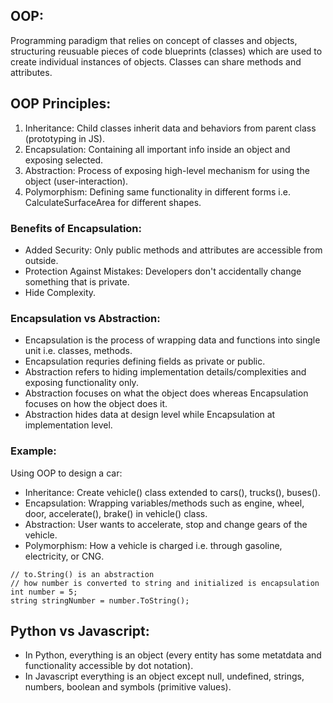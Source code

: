 ## OOP:
Programming paradigm that relies on concept of classes and objects, structuring reusuable pieces of code blueprints (classes) which are used to create individual instances of objects. Classes can share methods and attributes.

## OOP Principles:
1) Inheritance: Child classes inherit data and behaviors from parent class (prototyping in JS).
2) Encapsulation: Containing all important info inside an object and exposing selected.
3) Abstraction: Process of exposing high-level mechanism for using the object (user-interaction).
4) Polymorphism: Defining same functionality in different forms i.e. CalculateSurfaceArea for different shapes.

### Benefits of Encapsulation:
- Added Security: Only public methods and attributes are accessible from outside.
- Protection Against Mistakes: Developers don't accidentally change something that is private. 
- Hide Complexity.

### Encapsulation vs Abstraction:
- Encapsulation is the process of wrapping data and functions into single unit i.e. classes, methods.
- Encapsulation requries defining fields as private or public. 
- Abstraction refers to hiding implementation details/complexities and exposing functionality only.
- Abstraction focuses on what the object does whereas Encapsulation focuses on how the object does it.
- Abstraction hides data at design level while Encapsulation at implementation level.

### Example:
Using OOP to design a car:
- Inheritance: Create vehicle() class extended to cars(), trucks(), buses().
- Encapsulation: Wrapping variables/methods such as engine, wheel, door, accelerate(), brake() in vehicle() class.
- Abstraction: User wants to accelerate, stop and change gears of the vehicle. 
- Polymorphism: How a vehicle is charged i.e. through gasoline, electricity, or CNG.

```
// to.String() is an abstraction
// how number is converted to string and initialized is encapsulation
int number = 5;
string stringNumber = number.ToString();
```



## Python vs Javascript:
- In Python, everything is an object (every entity has some metatdata and functionality accessible by dot notation).
- In Javascript everything is an object except null, undefined, strings, numbers, boolean and symbols (primitive values).

